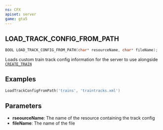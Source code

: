 ```yaml
---
ns: CFX
apiset: server
game: gta5
---
```

## LOAD_TRACK_CONFIG_FROM_PATH

```c
BOOL LOAD_TRACK_CONFIG_FROM_PATH(char* resourceName, char* fileName);
```

Loads custom train track config information for the server to use alongside [`CREATE_TRAIN`](#_0x7AC8C6B9)

## Examples

```lua
LoadTrackConfigFromPath('trains', 'traintracks.xml')
```

## Parameters
* **rseourceName**: The name of the resource containing the track config
* **fileName**: The name of the file

